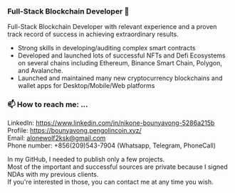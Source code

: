 ### Full-Stack Blockchain Developer 👋

Full-Stack Blockchain Developer with relevant experience and a proven track record of success in achieving extraordinary results. <br/>
- Strong skills in developing/auditing complex smart contracts <br/>
- Developed and launched lots of successful NFTs and Defi Ecosystems on several chains including Ethereum, Binance Smart Chain, Polygon, and Avalanche.<br/>
- Launched and maintained many new cryptocurrency blockchains and wallet apps for Desktop/Mobile/Web platforms <br/>

### 📫 How to reach me: ...

LinkedIn: <a href="https://www.linkedin.com/in/nikone-bounyavong-5286a215b" target="_blank">https://www.linkedin.com/in/nikone-bounyavong-5286a215b</a><br/>
Profile: <a href="https://bounyavong.nuanchansoft.llc/" target="_blank">https://bounyavong.pengolincoin.xyz/</a><br/>
Email: <a href="mailto:alonewolf2ksk@gmail.com" target="_blank">alonewolf2ksk@gmail.com</a><br/>
Phone number: +856(209)543-7904 (Whatsapp, Telegram, PhoneCall) <br/>

In my GitHub, I needed to publish only a few projects.<br/>
Most of the important and successful sources are private because I signed NDAs with my previous clients.<br/>
If you're interested in those, you can contact me at any time you wish.<br/>
<br/>
